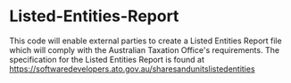 # Listed-Entities-Report
This code will enable external parties to create a Listed Entities Report file which will comply with the Australian Taxation Office's requirements.
The specification for the Listed Entities Report is found at https://softwaredevelopers.ato.gov.au/sharesandunitslistedentities
